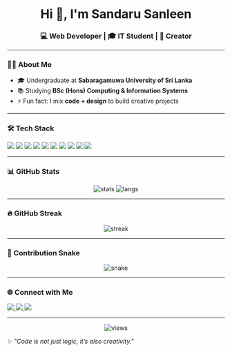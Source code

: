 <!-- Creative GitHub Profile README for Sandaru Sanleen (Leen) -->

<h1 align="center">Hi 👋, I'm Sandaru Sanleen </h1>
<h3 align="center">💻 Web Developer | 🎓 IT Student | 🎥 Creator</h3>

---

### 👨‍💻 About Me  
- 🎓 Undergraduate at **Sabaragamuwa University of Sri Lanka**  
- 📚 Studying **BSc (Hons) Computing & Information Systems**     
- ⚡ Fun fact: I mix **code + design** to build creative projects  

---

### 🛠️ Tech Stack  
<p>
  <img src="https://img.shields.io/badge/Java-ED8B00?style=for-the-badge&logo=java&logoColor=white"/>
  <img src="https://img.shields.io/badge/Python-3776AB?style=for-the-badge&logo=python&logoColor=white"/>
  <img src="https://img.shields.io/badge/JavaScript-F7DF1E?style=for-the-badge&logo=javascript&logoColor=black"/>
  <img src="https://img.shields.io/badge/HTML5-E34F26?style=for-the-badge&logo=html5&logoColor=white"/>
  <img src="https://img.shields.io/badge/CSS3-1572B6?style=for-the-badge&logo=css3&logoColor=white"/>
  <img src="https://img.shields.io/badge/React-61DAFB?style=for-the-badge&logo=react&logoColor=black"/>
  <img src="https://img.shields.io/badge/Node.js-43853D?style=for-the-badge&logo=node.js&logoColor=white"/>
  <img src="https://img.shields.io/badge/MySQL-4479A1?style=for-the-badge&logo=mysql&logoColor=white"/>
  <img src="https://img.shields.io/badge/Figma-F24E1E?style=for-the-badge&logo=figma&logoColor=white"/>
  <img src="https://img.shields.io/badge/Photoshop-31A8FF?style=for-the-badge&logo=adobephotoshop&logoColor=white"/>
</p>

---

### 📊 GitHub Stats  
<p align="center">
  <img src="https://github-readme-stats.vercel.app/api?username=sandarusanleen&show_icons=true&theme=radical" alt="stats" />
  <img src="https://github-readme-stats.vercel.app/api/top-langs/?username=sandarusanleen&layout=compact&theme=radical" alt="langs" />
</p>

---

### 🔥 GitHub Streak  
<p align="center">
  <img src="https://github-readme-streak-stats.herokuapp.com/?user=sandarusanleen&theme=radical" alt="streak"/>
</p>

---

### 🐍 Contribution Snake  
<p align="center">
  <img src="https://github.com/sandarusanleen/sandarusanleen/blob/output/github-contribution-grid-snake.svg" alt="snake"/>
</p>

---

### 🌐 Connect with Me  
<p>
  <a href="https://linkedin.com/" target="_blank">
    <img src="https://img.shields.io/badge/LinkedIn-Connect-blue?style=for-the-badge&logo=linkedin"/>
  </a>
  <a href="https://youtube.com/" target="_blank">
    <img src="https://img.shields.io/badge/YouTube-LeenFX-red?style=for-the-badge&logo=youtube"/>
  </a>
  <a href="https://YOUR_PORTFOLIO.com" target="_blank">
    <img src="https://img.shields.io/badge/Portfolio-Visit-orange?style=for-the-badge&logo=google-chrome"/>
  </a>
</p>

---

<p align="center">
  <img src="https://komarev.com/ghpvc/?username=YOUR_GITHUB_USERNAME&label=Profile%20views&color=0e75b6&style=flat" alt="views"/>
</p>

✨ *"Code is not just logic, it’s also creativity."*  
